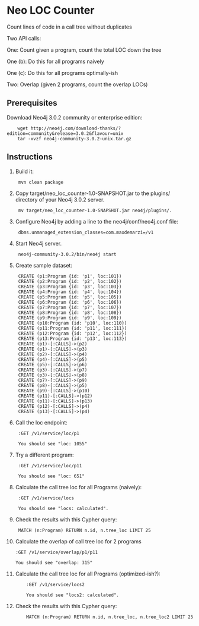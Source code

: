 # Neo LOC Counter

Count lines of code in a call tree without duplicates


Two API calls:

One: Count given a program, count the total LOC down the tree

One (b): Do this for all programs naively

One (c): Do this for all programs optimally-ish

Two: Overlap (given 2 programs, count the overlap LOCs)

Prerequisites
-------------

Download Neo4j 3.0.2 community or enterprise edition:

        wget http://neo4j.com/download-thanks/?edition=community&release=3.0.2&flavour=unix
        tar -xvzf neo4j-community-3.0.2-unix.tar.gz


Instructions
-------------

1. Build it:

        mvn clean package

2. Copy target/neo_loc_counter-1.0-SNAPSHOT.jar to the plugins/ directory of your Neo4j 3.0.2 server.

        mv target/neo_loc_counter-1.0-SNAPSHOT.jar neo4j/plugins/.

3. Configure Neo4j by adding a line to the neo4j/conf/neo4j.conf file:

        dbms.unmanaged_extension_classes=com.maxdemarzi=/v1

4. Start Neo4j server.

        neo4j-community-3.0.2/bin/neo4j start

5. Create sample dataset:

        CREATE (p1:Program {id: 'p1', loc:101})
        CREATE (p2:Program {id: 'p2', loc:102})
        CREATE (p3:Program {id: 'p3', loc:103})
        CREATE (p4:Program {id: 'p4', loc:104})
        CREATE (p5:Program {id: 'p5', loc:105})
        CREATE (p6:Program {id: 'p6', loc:106})
        CREATE (p7:Program {id: 'p7', loc:107})
        CREATE (p8:Program {id: 'p8', loc:108})
        CREATE (p9:Program {id: 'p9', loc:109})
        CREATE (p10:Program {id: 'p10', loc:110})
        CREATE (p11:Program {id: 'p11', loc:111})
        CREATE (p12:Program {id: 'p12', loc:112})
        CREATE (p13:Program {id: 'p13', loc:113})
        CREATE (p1)-[:CALLS]->(p2)
        CREATE (p1)-[:CALLS]->(p3)
        CREATE (p2)-[:CALLS]->(p4)
        CREATE (p4)-[:CALLS]->(p5)
        CREATE (p5)-[:CALLS]->(p6)
        CREATE (p3)-[:CALLS]->(p7)
        CREATE (p3)-[:CALLS]->(p8)
        CREATE (p7)-[:CALLS]->(p9)
        CREATE (p8)-[:CALLS]->(p5)
        CREATE (p9)-[:CALLS]->(p10)
        CREATE (p11)-[:CALLS]->(p12)
        CREATE (p11)-[:CALLS]->(p13)
        CREATE (p12)-[:CALLS]->(p4)
        CREATE (p13)-[:CALLS]->(p4)

6. Call the loc endpoint:

        :GET /v1/service/loc/p1

        You should see "loc: 1055"

7. Try a different program:

        :GET /v1/service/loc/p11

        You should see "loc: 651"

8. Calculate the call tree loc for all Programs (naively):

        :GET /v1/service/locs

        You should see "locs: calculated".

9. Check the results with this Cypher query:

        MATCH (n:Program) RETURN n.id, n.tree_loc LIMIT 25

10. Calculate the overlap of call tree loc for 2 programs

        :GET /v1/service/overlap/p1/p11

        You should see "overlap: 315"

11. Calculate the call tree loc for all Programs (optimized-ish?):

            :GET /v1/service/locs2

            You should see "locs2: calculated".

12. Check the results with this Cypher query:

            MATCH (n:Program) RETURN n.id, n.tree_loc, n.tree_loc2 LIMIT 25
